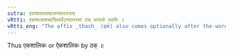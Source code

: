 ```yaml
---
sutra: एकशालायाष्ठजन्यतरस्याम्
vRtti: एकशालाशब्दादिवार्थेऽन्यतरस्यां ठच् प्रत्ययो भवति ॥
vRtti_eng: "The affix _thach_ (इक꣡) also comes optionally after the word _ekasala_ : with the force of 'like this'."
---
```

Thus एकशालिकः or ऐकशालिकः by ठक् ॥
